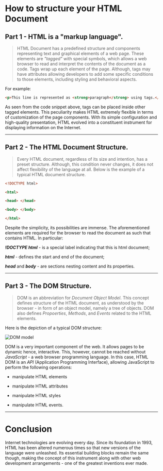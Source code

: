 <!-- This Document is a quick reference guide to HTML DOM Structure -->

# How to structure your HTML Document

## **Part 1 - HTML is a "markup language".**
> HTML Document has a predefined structure and components representing text and graphical elements of a web page. These elements are *"tagged"* with special symbols, which allows a web browser to read and interpret the contents of the document as a code. Tags wrap up each element of the page. Although, tags may have attributes allowing developers to add some specific conditions to those elements, including styling and behavioral aspects. 

For example: 
```HTML
<p>This line is represented as <strong>paragraph</strong> using tags.</p>
```
As seen from the code snippet above, tags can be placed inside other tagged elements. This peculiarity makes HTML extremely flexible in terms of customization of the page components. With its simple configuration and high-quality presentation, HTML evolved into a constituent instrument for displaying information on the Internet.
___

## **Part 2 - The HTML Document Structure.**

> Every HTML document, regardless of its size and intention, has a preset structure. Although, this condition never changes, it does not affect flexibility of the language at all. Below is the example of a typical HTML document structure.

```HTML
<!DOCTYPE html>

<html>

<head> </head>

<body> </body>

</html>
```
Despite the simplicity, its possibilities are immense. The aforementioned elements are required for the browser to read the document as such that contains HTML. In particular:

***!DOCTYPE html*** - is a special label indicating that this is html document;

***html*** - defines the start and end of the document;

***head*** and ***body*** - are sections nesting content and its properties.      
___

## **Part 3 - The DOM Structure.**



> DOM is an abbreviation for *Document Object Model*. This concept defines  structure of the HTML document, as understood by the browser - in form of an object model, namely a tree of objects. DOM also defines *Propoerties*, *Methods*, and *Events* related to the HTML elements. 

Here is the depiction of a typical DOM structure: 

![DOM model](https://miro.medium.com/max/1120/0*dcpjTwj_qSjTdaUc.jpg)

DOM is a very important component of the web. It allows pages to be dynamic hence, interactive. This, however, cannot be reached without *JavaScript* - a web browser programming language. In this case, HTML DOM is an *API* (Application Programming Interface), allowing JavaScript to perform the following operations:

* manipulate HTML elements

* manipulate HTML attributes

* manipulate HTML styles

* manipulate HTML events.
___

# Conclusion 

Internet technologies are evolving every day. Since its foundation in 1993, HTML has been altered numerous times so that new versions of the language were unleashed. Its essential building blocks remain the same though, making the concept of this instrument along with other web development arrangements - one of the greatest inventions ever made.   
